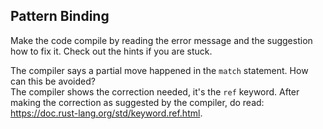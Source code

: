 ## Pattern Binding

Make the code compile by reading the error message and the suggestion how to fix it. Check out the hints if you are stuck.

<div class="hint">The compiler says a partial move happened in the <code>match</code>
statement. How can this be avoided?</div> 

<div class="hint">The compiler shows the correction
needed, it's the <code>ref</code> keyword. After making the correction as suggested by the compiler, do
read: <a href="https://doc.rust-lang.org/std/keyword.ref.html">https://doc.rust-lang.org/std/keyword.ref.html</a>.</div>